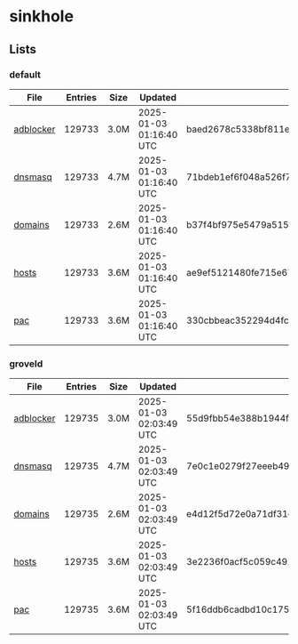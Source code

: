 # sinkhole

## Lists

### default

|File|Entries|Size|Updated|Hash|
|-|-|-|-|-|
|[adblocker](https://raw.githubusercontent.com/groveld/sinkhole/lists/default/adblocker.txt)|129733|3.0M|2025-01-03 01:16:40 UTC|baed2678c5338bf811ef6d4c24b7fcb20d303159b660d5126c246cfb56e0e78b|
|[dnsmasq](https://raw.githubusercontent.com/groveld/sinkhole/lists/default/dnsmasq.txt)|129733|4.7M|2025-01-03 01:16:40 UTC|71bdeb1ef6f048a526f7feb08cb48484d941a2b82ca149be4ab153e969756dd7|
|[domains](https://raw.githubusercontent.com/groveld/sinkhole/lists/default/domains.txt)|129733|2.6M|2025-01-03 01:16:40 UTC|b37f4bf975e5479a515294d182dd70826efa3c177e65784b7720086ceb77c2b2|
|[hosts](https://raw.githubusercontent.com/groveld/sinkhole/lists/default/hosts.txt)|129733|3.6M|2025-01-03 01:16:40 UTC|ae9ef5121480fe715e676253988c166ab50eb7161d17bbe82660efa373ec61b8|
|[pac](https://raw.githubusercontent.com/groveld/sinkhole/lists/default/pac.txt)|129733|3.6M|2025-01-03 01:16:40 UTC|330cbbeac352294d4fc0efa06ba3b48d786c685a67df9aff23a43e499ef41157|

### groveld

|File|Entries|Size|Updated|Hash|
|-|-|-|-|-|
|[adblocker](https://raw.githubusercontent.com/groveld/sinkhole/lists/groveld/adblocker.txt)|129735|3.0M|2025-01-03 02:03:49 UTC|55d9fbb54e388b1944f6af3afe1de2c4fac54b68bf64cc2d981b4e51c4da094e|
|[dnsmasq](https://raw.githubusercontent.com/groveld/sinkhole/lists/groveld/dnsmasq.txt)|129735|4.7M|2025-01-03 02:03:49 UTC|7e0c1e0279f27eeeb4967f623f42d500bfd7c0b025c0e185e1fd83e7563f363c|
|[domains](https://raw.githubusercontent.com/groveld/sinkhole/lists/groveld/domains.txt)|129735|2.6M|2025-01-03 02:03:49 UTC|e4d12f5d72e0a71df31e0b005e456212374eabf863b5c12f019ed20c1b5453fb|
|[hosts](https://raw.githubusercontent.com/groveld/sinkhole/lists/groveld/hosts.txt)|129735|3.6M|2025-01-03 02:03:49 UTC|3e2236f0acf5c059c491a85ab9810c9eb955576f052d0203657b219f24c25ce6|
|[pac](https://raw.githubusercontent.com/groveld/sinkhole/lists/groveld/pac.txt)|129735|3.6M|2025-01-03 02:03:49 UTC|5f16ddb6cadbd10c175578e451d946bf417fe65451d3e1aa8e9e6790772b833a|
